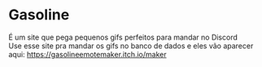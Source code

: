# Gasoline
É um site que pega pequenos gifs perfeitos para mandar no Discord<br>
Use esse site pra mandar os gifs no banco de dados e eles vão aparecer aqui: https://gasolineemotemaker.itch.io/maker
